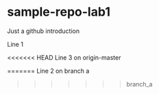 # sample-repo-lab1

Just a github introduction

Line 1

<<<<<<< HEAD
Line 3 on origin-master

=======
Line 2 on branch a
>>>>>>> branch_a

